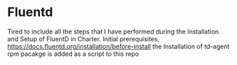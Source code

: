 # Fluentd
Tired to include all the steps that I have performed during the Installation and Setup of FluentD in Charter.
Initial prerequisites, 
https://docs.fluentd.org/installation/before-install
the Installation of td-agent rpm pacakge is added as a script to this repo
